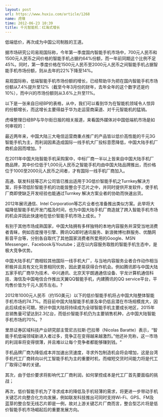 ```yaml
---
layout: post
url: https://www.huxiu.com/article/1268
name: 虎嗅
time: 2012-06-23 10:39
title: 千元智能机：红海式增长
---
```

低端低价，再次成为中国公司制胜的王道。

据市场研究公司易观国际称，今年第一季度国内智能手机市场中，700元人民币和1500元人民币之间价格的智能手机占据约64%份额，而一年前同期这个比例不足45%。同时，第一季度价格在1500元人民币至2000元人民币之间智能手机占据智能手机市场份额，则从去年的22%下降至14%。

易观国际称，低端智能手机市场份额的增长，已经帮助华为把在国内智能手机市场份额从7.4%提升至12%（截至今年3月份的财年，去年全年的这个数字还是约10%），而中兴的市场份额则从3.6%上升至11%。

以下是一张来自日经BP的表格，从中，我们可以看到华为在智能机领域令人惊异的份额增长，而这增长主要得益于华为走运营商渠道、对千元智能机的猛销。

虎嗅整理日经BP与华尔街日报的相关报道，来看国外媒体对中国低端机市场是如何审视的：

最近两年来，中国大陆三大电信运营商重点推广的产品皆以低价高性能的千元3G智能手机为主，而利润因素造成国际一线手机大厂投标意愿降低，中国大陆手机厂商机会因而增加。?

在2011年中国大陆智能手机采购案中，中标厂商一半以上皆来自中国大陆手机厂商品牌，其中价位低于1,000元人民币之智能手机均由中国大陆品牌推出，而价格位于1000至2000元人民币之间者，才有国际一线手机厂商加入。

高通、联发科技等芯片公司皆已推出适用于3G低价智能手机之Turnkey解决方案，将多项低阶智能手机的功能皆整合于芯片之中，并同时提供开发软件，使手机厂商即使缺乏开发经验也能通过Turnkey 解决方案业者的协助而快速出货。

2012年展讯通信、Intel Corporation等芯片业者也准备推出类似方案。此举将大幅降低智能手机开发门槛及时间，也为中国大陆手机厂商造就了跨入智能手机市场的机会并因此快速地在低价智能手机市场上成长。?

有别于其他市场成熟国家，中国大陆拥有多样独特的本地内容服务并深受当地消费者青睐，例如百度搜寻引擎、腾讯QQ即时通讯服务、新浪微博社群服务、优酷网影音平台等，分别各自取代了其他国家消费者所爱用的Google、MSN Messenger、Facebook与Youtube；这在以内容服务取胜的智能手机生态中，是极大竞争优势。

中国大陆手机厂商相较其他国际一线手机大厂，与当地内容服务业者合作动作相当积极并且具有文化背景相同优势，因此更易获得合作机会。例如腾讯即与中国大陆五家手机厂商华为技术、中兴通讯、北京天宇朗通通信设备、宇龙计算机通信科技、海信及中国电信合作推出天翼QQ智能手机，内建腾讯的QQ service平台，平均售价皆为千元人民币左右。?

2012年1000元人民币（约150美元）以下的低价智能手机将占中国大陆整体智能手机市场的74.7%。而目前中国大陆智能手机普及率仍低且潜在市场规模庞大，因此后续成长可期，预计中国大陆将持续成为全球智能手机主要成长地区，2015年总销售量可望达到2.3亿台，而低价智能手机仍为主要销售机种，占中国大陆智能手机市场的70%。?

里昂证券区域科技产业研究部主管尼古拉斯·巴拉蒂（Nicolas Baratte）表示，“智能手机低端领域新进入者过多，竞争正在变得越来越激烈。”他还补充称，这一市场的利润率将变得很薄，并且难以让每个竞争者都能够赚到钱。“

手机品牌厂商为降低成本并加速出货速度，寻求外包制造机会将会增加，这是台湾手机代工厂商转向以代工智能手机为主的重要时机，而缩短交货时间能力将是代工厂取得订单的关键。

其次，由于低价要求将影响代工厂商利润，如何掌控成本是代工厂首先要面临的挑战；

再次，低价智能手机为了寻求成本的降低及手机轻薄的需求，将更进一步带动手机关键芯片向整合化方向发展，例如联发科技推出可同时支持Wi-Fi、GPS、FM及蓝芽的整合型无线芯片即是一例，故对上游关键芯片厂商而言，整合型芯片将是低价智能手机市场崛起后的重要发展方向。

